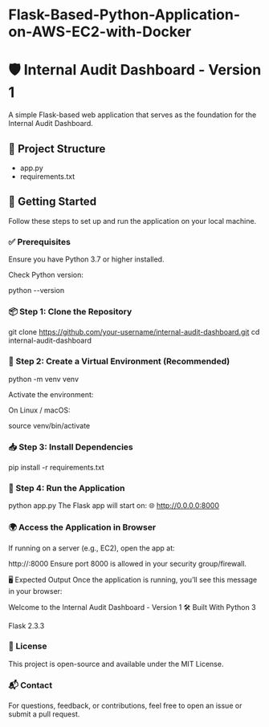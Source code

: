 # Flask-Based-Python-Application-on-AWS-EC2-with-Docker

# 🛡️ Internal Audit Dashboard - Version 1

A simple Flask-based web application that serves as the foundation for the Internal Audit Dashboard.

## 📁 Project Structure

- app.py
- requirements.txt


## 🚀 Getting Started

Follow these steps to set up and run the application on your local machine.

### ✅ Prerequisites

Ensure you have Python 3.7 or higher installed.

Check Python version:

python --version


### 📦 Step 1: Clone the Repository

git clone https://github.com/your-username/internal-audit-dashboard.git
cd internal-audit-dashboard

### 🐍 Step 2: Create a Virtual Environment (Recommended)

python -m venv venv

Activate the environment:

On Linux / macOS:

source venv/bin/activate
### 📥 Step 3: Install Dependencies

pip install -r requirements.txt
### 🏃 Step 4: Run the Application

python app.py
The Flask app will start on:
🌐 http://0.0.0.0:8000

### 🌍 Access the Application in Browser
If running on a server (e.g., EC2), open the app at:


http://<your-ec2-public-ip>:8000
Ensure port 8000 is allowed in your security group/firewall.

🖥️ Expected Output
Once the application is running, you’ll see this message in your browser:


Welcome to the Internal Audit Dashboard - Version 1
🛠️ Built With
Python 3

Flask 2.3.3

### 📄 License
This project is open-source and available under the MIT License.

### 📬 Contact
For questions, feedback, or contributions, feel free to open an issue or submit a pull request.
